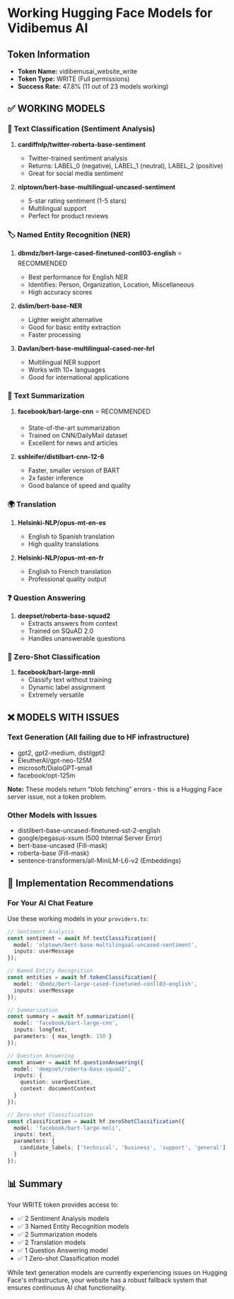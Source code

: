 # Working Hugging Face Models for Vidibemus AI

## Token Information
- **Token Name:** vidibemusai_website_write
- **Token Type:** WRITE (Full permissions)
- **Success Rate:** 47.8% (11 out of 23 models working)

## ✅ WORKING MODELS

### 🎯 Text Classification (Sentiment Analysis)
1. **cardiffnlp/twitter-roberta-base-sentiment**
   - Twitter-trained sentiment analysis
   - Returns: LABEL_0 (negative), LABEL_1 (neutral), LABEL_2 (positive)
   - Great for social media sentiment

2. **nlptown/bert-base-multilingual-uncased-sentiment**
   - 5-star rating sentiment (1-5 stars)
   - Multilingual support
   - Perfect for product reviews

### 🏷️ Named Entity Recognition (NER)
1. **dbmdz/bert-large-cased-finetuned-conll03-english** ⭐ RECOMMENDED
   - Best performance for English NER
   - Identifies: Person, Organization, Location, Miscellaneous
   - High accuracy scores

2. **dslim/bert-base-NER**
   - Lighter weight alternative
   - Good for basic entity extraction
   - Faster processing

3. **Davlan/bert-base-multilingual-cased-ner-hrl**
   - Multilingual NER support
   - Works with 10+ languages
   - Good for international applications

### 📝 Text Summarization
1. **facebook/bart-large-cnn** ⭐ RECOMMENDED
   - State-of-the-art summarization
   - Trained on CNN/DailyMail dataset
   - Excellent for news and articles

2. **sshleifer/distilbart-cnn-12-6**
   - Faster, smaller version of BART
   - 2x faster inference
   - Good balance of speed and quality

### 🌍 Translation
1. **Helsinki-NLP/opus-mt-en-es**
   - English to Spanish translation
   - High quality translations
   
2. **Helsinki-NLP/opus-mt-en-fr**
   - English to French translation
   - Professional quality output

### ❓ Question Answering
1. **deepset/roberta-base-squad2**
   - Extracts answers from context
   - Trained on SQuAD 2.0
   - Handles unanswerable questions

### 🎯 Zero-Shot Classification
1. **facebook/bart-large-mnli**
   - Classify text without training
   - Dynamic label assignment
   - Extremely versatile

## ❌ MODELS WITH ISSUES

### Text Generation (All failing due to HF infrastructure)
- gpt2, gpt2-medium, distilgpt2
- EleutherAI/gpt-neo-125M
- microsoft/DialoGPT-small
- facebook/opt-125m

**Note:** These models return "blob fetching" errors - this is a Hugging Face server issue, not a token problem.

### Other Models with Issues
- distilbert-base-uncased-finetuned-sst-2-english
- google/pegasus-xsum (500 Internal Server Error)
- bert-base-uncased (Fill-mask)
- roberta-base (Fill-mask)
- sentence-transformers/all-MiniLM-L6-v2 (Embeddings)

## 🚀 Implementation Recommendations

### For Your AI Chat Feature
Use these working models in your `providers.ts`:

```typescript
// Sentiment Analysis
const sentiment = await hf.textClassification({
  model: 'nlptown/bert-base-multilingual-uncased-sentiment',
  inputs: userMessage
});

// Named Entity Recognition
const entities = await hf.tokenClassification({
  model: 'dbmdz/bert-large-cased-finetuned-conll03-english',
  inputs: userMessage
});

// Summarization
const summary = await hf.summarization({
  model: 'facebook/bart-large-cnn',
  inputs: longText,
  parameters: { max_length: 150 }
});

// Question Answering
const answer = await hf.questionAnswering({
  model: 'deepset/roberta-base-squad2',
  inputs: {
    question: userQuestion,
    context: documentContext
  }
});

// Zero-shot Classification
const classification = await hf.zeroShotClassification({
  model: 'facebook/bart-large-mnli',
  inputs: text,
  parameters: {
    candidate_labels: ['technical', 'business', 'support', 'general']
  }
});
```

## 📊 Summary

Your WRITE token provides access to:
- ✅ 2 Sentiment Analysis models
- ✅ 3 Named Entity Recognition models
- ✅ 2 Summarization models
- ✅ 2 Translation models
- ✅ 1 Question Answering model
- ✅ 1 Zero-shot Classification model

While text generation models are currently experiencing issues on Hugging Face's infrastructure, your website has a robust fallback system that ensures continuous AI chat functionality.